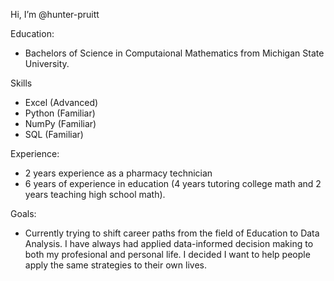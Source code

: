 Hi, I’m @hunter-pruitt

Education:
- Bachelors of Science in Computaional Mathematics from Michigan State University.

Skills
- Excel (Advanced)
- Python (Familiar)
- NumPy (Familiar)
- SQL (Familiar)

Experience: 
- 2 years experience as a pharmacy technician
- 6 years of experience in education (4 years tutoring college math and 2 years teaching high school math).

Goals:
- Currently trying to shift career paths from the field of Education to Data Analysis.
I have always had applied data-informed decision making to both my profesional and personal life. 
I decided I want to help people apply the same strategies to their own lives.

<!---
hunter-pruitt/hunter-pruitt is a ✨ special ✨ repository because its `README.md` (this file) appears on your GitHub profile.
You can click the Preview link to take a look at your changes.
--->
